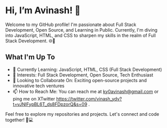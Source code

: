 # Hi, I’m Avinash! 👋

Welcome to my GitHub profile! I'm passionate about Full Stack Development, Open Source, and Learning in Public. Currently, I'm diving into JavaScript, HTML, and CSS to sharpen my skills in the realm of Full Stack Development. 🌐🚀

## What I'm Up To

- 🌱 Currently Learning: JavaScript, HTML, CSS (Full Stack Development)
- 👀 Interests: Full Stack Development, Open Source, Tech Enthusiast
- 💞️ Looking to Collaborate On: Exciting open-source projects and innovative tech ventures
- 📫 How to Reach Me: You can reach me at ky0avinash@gmail.com or ping me on XTwitter https://twitter.com/vinash_ydv?t=vJNlFypBL6T_ds8FDpzorQ&s=09 .

Feel free to explore my repositories and projects. Let's connect and code together! 🤝💻

<!---
kyAvinash/kyAvinash is a ✨ special ✨ repository because its `README.md` (this file) appears on your GitHub profile.
You can click the Preview link to take a look at your changes.
--->
